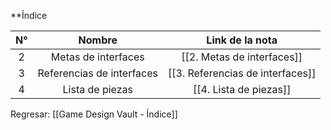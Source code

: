 
**Índice 

| N°  |          Nombre           |         Link de la nota          |
| :-: | :-----------------------: | :------------------------------: |
|  2  |    Metas de interfaces    |    [[2. Metas de interfaces]]    |
|  3  | Referencias de interfaces | [[3. Referencias de interfaces]] |
|  4  |      Lista de piezas      |      [[4. Lista de piezas]]      |

Regresar: [[Game Design Vault - Índice]]